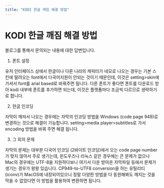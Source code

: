 ```yaml
---
title: "KODI 한글 깨짐 해결 방법"
---
```

# KODI 한글 깨짐 해결 방법


블로그를 통해서 문의되는 내용에 대한 답변입니다.




1. 폰트 설정




유저 인터페이스 상에서 한글이나 다른 나라의 캐릭터가 네모로 나오는 경우는 기본 스킨에 딸려오는 font에서 다국어지원이 안되는 것이기 때문인데, 이것은 setting>skin에 가셔서 font를 arial based로 바꿔주면 됩니다. 다른 폰트가 좋다면 폰트를 다운로드 받아 kodi 내부에 폰트를 추가하면 되는데, 이것은 플랫폼마다 조금씩 다르므로 생략하기로 합니다. 




2. 한글 인코딩




자막이 깨져서 나오는 경우에는 자막의 인코딩 방법을 Windows (code page 949)로 변경하는 것으로 해결이 가능합니다. setting>media player>subtitles로 가서 encoding 방법을 바꿔 주면 해결 됩니다.




3. 그 외의 문제




자막의 문제는 대부분 다국어 인코딩 (2바이트 인코딩)에서 오는 code page number가 맞지 않아서 주로 생기는데, 윈도우즈나 리눅스 같은 경우에는 큰 문제가 없으나 Mac의 경우에는 UTF-8을 지원하다보니 여기서 다운 받아온 자막파일 등에서 문제가 생기는 경우가 왕왕 있습니다. CP949-to-UTF8 conversion을 하는 유틸리티 (iconv)가 MacOS에 내장되어있으니 정말 다양한 방법을 다 동원해봐도 깨지는 것을 막을 수 없었다면 이 방법을 활용하여 변환하면 됩니다.






